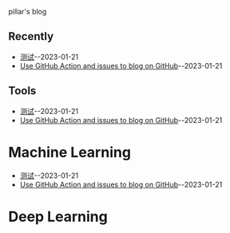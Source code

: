 pillar's blog
## Recently
- [测试](https://github.com/pillarliang/blog/issues/2)--2023-01-21
- [Use GitHub Action and  issues to blog on GitHub](https://github.com/pillarliang/blog/issues/1)--2023-01-21
## Tools
- [测试](https://github.com/pillarliang/blog/issues/2)--2023-01-21
- [Use GitHub Action and  issues to blog on GitHub](https://github.com/pillarliang/blog/issues/1)--2023-01-21
# Machine Learning
- [测试](https://github.com/pillarliang/blog/issues/2)--2023-01-21
- [Use GitHub Action and  issues to blog on GitHub](https://github.com/pillarliang/blog/issues/1)--2023-01-21

# Deep Learning
